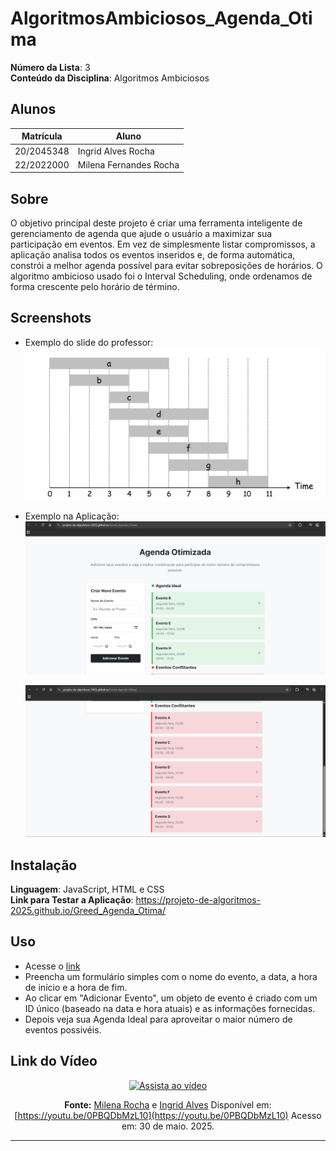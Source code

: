 # AlgoritmosAmbiciosos_Agenda_Otima

**Número da Lista**: 3<br>
**Conteúdo da Disciplina**: Algoritmos Ambiciosos<br>

## Alunos
|Matrícula | Aluno |
| -- | -- |
| 20/2045348  |  Ingrid Alves Rocha |
| 22/2022000 |  Milena Fernandes Rocha|

## Sobre 
O objetivo principal deste projeto é criar uma ferramenta inteligente de gerenciamento de agenda que ajude o usuário a maximizar sua participação em eventos. Em vez de simplesmente listar compromissos, a aplicação analisa todos os eventos inseridos e, de forma automática, constrói a melhor agenda possível para evitar sobreposições de horários. O algoritmo ambicioso usado foi o Interval Scheduling, onde ordenamos de forma crescente pelo horário de término. 

## Screenshots


- Exemplo do slide do professor:
    ![Exemplo](./assets/image.png)

- Exemplo na Aplicação:
    ![Agenda](./assets/agenda.png)

    ![Conflito](./assets/conflito.png)

## Instalação 
**Linguagem**: JavaScript, HTML e CSS<br>
**Link para Testar a Aplicação**: https://projeto-de-algoritmos-2025.github.io/Greed_Agenda_Otima/


## Uso 

- Acesse o [link](https://projeto-de-algoritmos-2025.github.io/Greed_Agenda_Otima/) 
- Preencha um formulário simples com o nome do evento, a data, a hora de início e a hora de fim.
- Ao clicar em "Adicionar Evento", um objeto de evento é criado com um ID único (baseado na data e hora atuais) e as informações fornecidas.
-  Depois veja sua Agenda Ideal para aproveitar o maior número de eventos possivéis.

## Link do Vídeo

<div align="center">

[![Assista ao vídeo](https://img.youtube.com/vi/0PBQDbMzL10/0.jpg)](https://youtu.be/0PBQDbMzL10)

**Fonte:** [Milena Rocha](https://github.com/milenafrocha) e [Ingrid Alves](https://github.com/alvesingrid)
Disponível em: [https://youtu.be/0PBQDbMzL10](https://youtu.be/0PBQDbMzL10)
Acesso em: 30 de maio. 2025.

</div>

---




